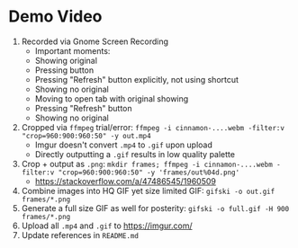 # Demo Video
1. Recorded via Gnome Screen Recording
    - Important moments:
    - Showing original
    - Pressing button
    - Pressing "Refresh" button explicitly, not using shortcut
    - Showing no original
    - Moving to open tab with original showing
    - Pressing "Refresh" button
    - Showing no original
2. Cropped via `ffmpeg` trial/error:
    `ffmpeg -i cinnamon-....webm -filter:v "crop=960:900:960:50" -y out.mp4`
    - Imgur doesn't convert `.mp4` to `.gif` upon upload
    - Directly outputting a `.gif` results in low quality palette
3. Crop + output as `.png`: `mkdir frames; ffmpeg -i cinnamon-....webm -filter:v "crop=960:900:960:50" -y 'frames/out%04d.png'`
    - https://stackoverflow.com/a/47486545/1960509
4. Combine images into HQ GIF yet size limited GIF: `gifski -o out.gif frames/*.png`
4. Generate a full size GIF as well for posterity: `gifski -o full.gif -H 900 frames/*.png`
5. Upload all `.mp4` and `.gif` to <https://imgur.com/>
6. Update references in `README.md`
